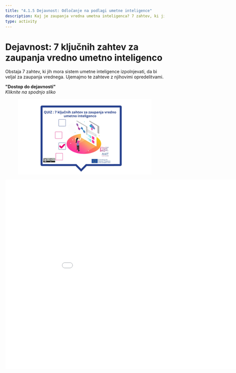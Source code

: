 ```yaml
---
title: "4.1.5 Dejavnost: Odločanje na podlagi umetne inteligence"
description: Kaj je zaupanja vredna umetna inteligenca? 7 zahtev, ki jih morajo izpolnjevati sistemi umetne inteligence
type: activity
---
```


# Dejavnost: 7 ključnih zahtev za zaupanja vredno umetno inteligenco

Obstaja 7 zahtev, ki jih mora sistem umetne inteligence izpolnjevati, da bi veljal za zaupanja vrednega.
Ujemajmo te zahteve z njihovimi opredelitvami.

**"Dostop do dejavnosti"**  
_Kliknite na spodnjo sliko_

<figure><img src="Images/VisuelQUIZThe7keyrequirementsfortrustworthyAI-SI.jpg" alt="Illustration for AI-based decision making Activity"/>  
</figure>

<center><iframe width="960" height="600" src="4-1-5a-risks-associated-to-the-use-of-AI-systems/4-1-5a-making-decision-with-AI.html" frameborder="0" allowfullscreen></iframe></center>
